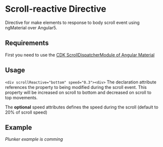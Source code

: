 # Scroll-reactive Directive
Directive for make elements to response to body scroll event using ngMaterial over Angular5.

## Requirements
First you need to use the [CDK ScrollDispatcherModule of Angular Material](https://material.angular.io/cdk/scrolling/apicrollDispatcher)

## Usage
```<div scrollReactive="bottom" speed="0.3"><div>```
The declaration attribute references the property to being modified during the scroll event. This property will be increased on scroll to bottom and decreased on scroll to top movements.

The **optional** speed attributes defines the speed during the scroll (default to 20% of scroll speed)

## Example
*Plunker example is comming*
